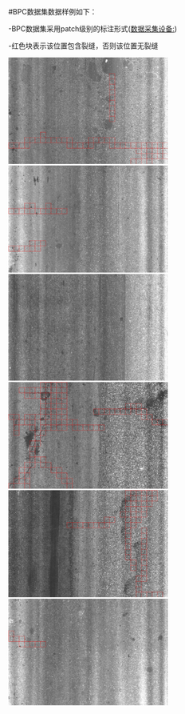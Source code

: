 

#BPC数据集数据样例如下：

-BPC数据集采用patch级别的标注形式([数据采集设备:]("https://www.roadmaint.com/product/124.html"))

-红色块表示该位置包含裂缝，否则该位置无裂缝


<img src="https://github.com/pangjunbiao/BPC-Crack-Dataset/blob/main/BPC-image-sample/10.jpg" width="320px"><img src="https://github.com/pangjunbiao/BPC-Crack-Dataset/blob/main/BPC-image-sample/2.jpg" width="320px"><img src="https://github.com/pangjunbiao/BPC-Crack-Dataset/blob/main/BPC-image-sample/3.jpg" width="320px"><img src="https://github.com/pangjunbiao/BPC-Crack-Dataset/blob/main/BPC-image-sample/4.jpg" width="320px"><img src="https://github.com/pangjunbiao/BPC-Crack-Dataset/blob/main/BPC-image-sample/7.jpg" width="320px"><img src="https://github.com/pangjunbiao/BPC-Crack-Dataset/blob/main/BPC-image-sample/9.jpg" width="320px">
